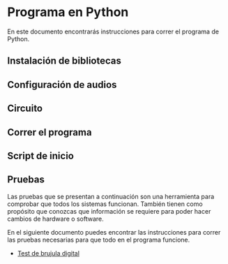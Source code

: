 # Programa en Python

En este documento encontrarás instrucciones para correr el programa de Python.

## Instalación de bibliotecas

## Configuración de audios

## Circuito

## Correr el programa

## Script de inicio

## Pruebas

Las pruebas que se presentan a continuación son una herramienta para comprobar que todos los sistemas funcionan. También tienen como propósito que conozcas que información se requiere para poder hacer cambios de hardware o software.

En el siguiente documento puedes encontrar las instrucciones para correr las pruebas necesarias para que todo en el programa funcione.
- [Test de brujula digital]()